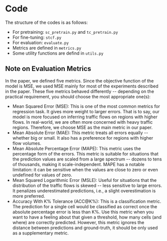 # Code

The structure of the codes is as follows:

- For pretraining: `sc_pretrain.py` and `tc_pretrain.py`
- For fine-tuning: `stcf.py`
- For evaluation: `evaluate.py`
- Metrics are defined in `metrics.py`
- Some utility functions are defind in `utils.py`

## Note on Evaluation Metrics

In the paper, we defined five metrics. Since the objective function of the model is MSE, we used MSE mainly for most of the experiments described in the paper.  These five metrics behaved differently -- depending on the practical requirement, you should 
choose the most appropriate one(s):

- Mean Squared Error (MSE): This is one of the most common metrics for regression task. It gives more weight to larger errors. That is to say, our model is more focused on inferring traffic flows on regions with higher flows. In real-world, we are often more concerned with heavy traffic regions. Therefore, we choose MSE as the main metric in our paper.  
- Mean Absolute Error (MAE): This metric treats all errors equally -- whether big or small. It also has a preference for regions with higher flow volumes.  
- Mean Absolute Percentage Error (MAPE): This metric uses the percentage form of the errors. This metric is suitable for situations that the prediction values are scaled from a large spectrum -- dozens to tens of thousands, making it scale-independent. MAPE has a notable limitation: it can be sensitive when the values are close to zero or even undefined for values of zero.  
- Mean Squared Logarithmic Error (MSLE): Useful for situations that the distribution of the traffic flows is skewed -- less sensitive to large errors. It penalizes underestimated predictions, i.e., a slight overestimation is more preferred.
- Accuracy With K% Tolerance (ACC@K%): This is a classification metric. The prediction for a single cell would be classified as correct once the absolute percentage error is less than K%. Use this metric when you want to have a feeling about that given a threshold, how many cells (and where) are correctly predicted. However, this metric ignores the distance between predictions and ground-truth, it should be only used as a supplementary metric. 